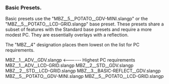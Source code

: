 ### **Basic Presets.**

Basic presets use the "MBZ__5__POTATO__GDV-MINI.slangp" or the "MBZ__5__POTATO__LCD-GRID.slangp" base preset. These presets share a subset of features with the Standard base presets and require a more modest PC. They are essentially overlays with a reflection.

The "MBZ__4" designation places them lowest on the list for PC requirements.

MBZ__1__ADV__GDV.slangp <------ Highest PC requirements
MBZ__1__ADV__LCD-GRID.slangp
MBZ__2__STD__GDV.slangp
MBZ__2__STD__LCD-GRID.slangp
MBZ__3__BASIC-REFLECT__GDV.slangp
MBZ__5__POTATO__GDV-MINI.slangp
MBZ__5__POTATO__LCD-GRID.slangp